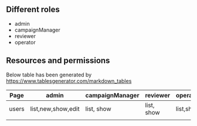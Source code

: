 ## Different roles
* admin
* campaignManager
* reviewer
* operator

## Resources and permissions
Below table has been generated by https://www.tablesgenerator.com/markdown_tables

| Page  | admin              | campaignManager | reviewer   | operator  |
|-------|--------------------|-----------------|------------|-----------|
| users | list,new,show,edit | list, show      | list, show | list,show |
|       |                    |                 |            |           |
